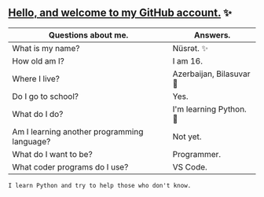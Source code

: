 ## [Hello, and welcome to my GitHub account.](https://github.com/nusrte) ✨ 

|Questions about me.|Answers.|
|---|---|
|What is my name?|Nüsrət. ✨|
|How old am I?|I am 16.|
|Where I live? |Azerbaijan, Bilasuvar 🔖|
|Do I go to school?|Yes.|
|What do I do?|I'm learning Python. 🐍|
|Am I learning another programming language?|Not yet.|
|What do I want to be?|Programmer.|
|What coder programs do I use?|VS Code.|

```
I learn Python and try to help those who don't know.
```
<!--
<code>[N Σ O N](https://github.com/TheOksigen/neon_userbot)</code>


## *On social networks;* 

### *My accounts:*

[<img align="center" alt="codeSTACKr | Telegram" width="37px" src="https://cdn.iconscout.com/icon/free/png-64/telegram-1856777-1576513.png" />](https://telegram.me/nusrets)
[<a href="https://iconscout.com/icons/instagram" target="_blank">Instagram Icon</a> by <a href="https://iconscout.com/contributors/pixel-icons">Pixel Icons</a> on <a href="https://iconscout.com">Iconscout</a>](ht)
-->
